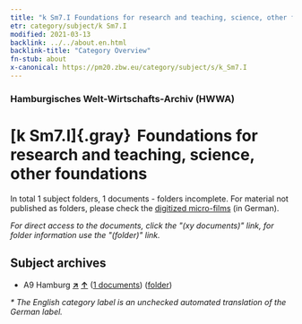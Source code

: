 ```yaml
---
title: "k Sm7.I Foundations for research and teaching, science, other foundations"
etr: category/subject/k Sm7.I
modified: 2021-03-13
backlink: ../../about.en.html
backlink-title: "Category Overview"
fn-stub: about
x-canonical: https://pm20.zbw.eu/category/subject/s/k_Sm7.I
---
```


### Hamburgisches Welt-Wirtschafts-Archiv (HWWA)
# [k Sm7.I]{.gray}&#8201; Foundations for research and teaching, science, other foundations&#160; 





In total 1 subject folders, 1 documents - folders incomplete.
For material not published as folders, please check the [digitized micro-films](/film/h1_sh.de.html) (in German).

_For direct access to the documents, click the "(xy documents)" link, for folder information use the "(folder)" link._

## Subject archives


- A9 Hamburg [**&nearr;**](../../../geo/i/140905/about.en.html "Hamburg (all folders)") [**&uarr;**](../../../geo/about.en.html#A9 "Country category system") (<a href="https://pm20.zbw.eu/dfgview/sh/140905,187225" title="about: Hamburg : Foundations for research and teaching, science, other foundations" target="_blank">1 documents</a>) ([folder](../../../../folder/sh/1409xx/140905/1872xx/187225/about.en.html))


_* The English category label is an unchecked automated translation of the German label._

